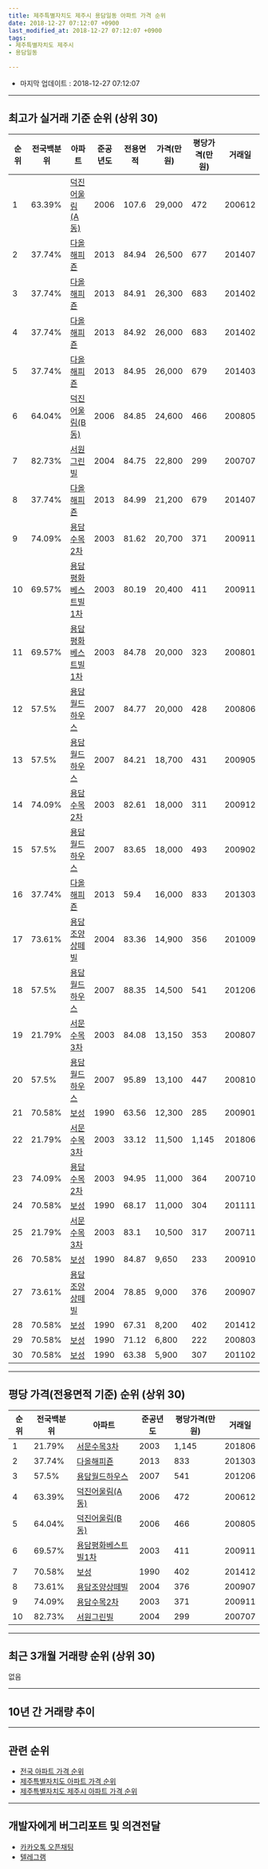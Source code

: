 ```yaml
---
title: 제주특별자치도 제주시 용담일동 아파트 가격 순위
date: 2018-12-27 07:12:07 +0900
last_modified_at: 2018-12-27 07:12:07 +0900
tags:
- 제주특별자치도 제주시
- 용담일동

---
```


* 마지막 업데이트 : 2018-12-27 07:12:07

---

## 최고가 실거래 기준 순위 (상위 30)


|순위|전국백분위|아파트|준공년도|전용면적|가격(만원)|평당가격(만원)|거래일|
|---|---|---|---|---|---|---|---|
|1|63.39%|[덕진어울림(A동)](https://search.naver.com/search.naver?query=%EC%A0%9C%EC%A3%BC%ED%8A%B9%EB%B3%84%EC%9E%90%EC%B9%98%EB%8F%84+%EC%A0%9C%EC%A3%BC%EC%8B%9C+%EC%9A%A9%EB%8B%B4%EC%9D%BC%EB%8F%99+%EB%8D%95%EC%A7%84%EC%96%B4%EC%9A%B8%EB%A6%BC%28A%EB%8F%99%29)|2006|107.6|29,000|472|200612|
|2|37.74%|[다올해피죤](https://search.naver.com/search.naver?query=%EC%A0%9C%EC%A3%BC%ED%8A%B9%EB%B3%84%EC%9E%90%EC%B9%98%EB%8F%84+%EC%A0%9C%EC%A3%BC%EC%8B%9C+%EC%9A%A9%EB%8B%B4%EC%9D%BC%EB%8F%99+%EB%8B%A4%EC%98%AC%ED%95%B4%ED%94%BC%EC%A3%A4)|2013|84.94|26,500|677|201407|
|3|37.74%|[다올해피죤](https://search.naver.com/search.naver?query=%EC%A0%9C%EC%A3%BC%ED%8A%B9%EB%B3%84%EC%9E%90%EC%B9%98%EB%8F%84+%EC%A0%9C%EC%A3%BC%EC%8B%9C+%EC%9A%A9%EB%8B%B4%EC%9D%BC%EB%8F%99+%EB%8B%A4%EC%98%AC%ED%95%B4%ED%94%BC%EC%A3%A4)|2013|84.91|26,300|683|201402|
|4|37.74%|[다올해피죤](https://search.naver.com/search.naver?query=%EC%A0%9C%EC%A3%BC%ED%8A%B9%EB%B3%84%EC%9E%90%EC%B9%98%EB%8F%84+%EC%A0%9C%EC%A3%BC%EC%8B%9C+%EC%9A%A9%EB%8B%B4%EC%9D%BC%EB%8F%99+%EB%8B%A4%EC%98%AC%ED%95%B4%ED%94%BC%EC%A3%A4)|2013|84.92|26,000|683|201402|
|5|37.74%|[다올해피죤](https://search.naver.com/search.naver?query=%EC%A0%9C%EC%A3%BC%ED%8A%B9%EB%B3%84%EC%9E%90%EC%B9%98%EB%8F%84+%EC%A0%9C%EC%A3%BC%EC%8B%9C+%EC%9A%A9%EB%8B%B4%EC%9D%BC%EB%8F%99+%EB%8B%A4%EC%98%AC%ED%95%B4%ED%94%BC%EC%A3%A4)|2013|84.95|26,000|679|201403|
|6|64.04%|[덕진어울림(B동)](https://search.naver.com/search.naver?query=%EC%A0%9C%EC%A3%BC%ED%8A%B9%EB%B3%84%EC%9E%90%EC%B9%98%EB%8F%84+%EC%A0%9C%EC%A3%BC%EC%8B%9C+%EC%9A%A9%EB%8B%B4%EC%9D%BC%EB%8F%99+%EB%8D%95%EC%A7%84%EC%96%B4%EC%9A%B8%EB%A6%BC%28B%EB%8F%99%29)|2006|84.85|24,600|466|200805|
|7|82.73%|[서원그린빌](https://search.naver.com/search.naver?query=%EC%A0%9C%EC%A3%BC%ED%8A%B9%EB%B3%84%EC%9E%90%EC%B9%98%EB%8F%84+%EC%A0%9C%EC%A3%BC%EC%8B%9C+%EC%9A%A9%EB%8B%B4%EC%9D%BC%EB%8F%99+%EC%84%9C%EC%9B%90%EA%B7%B8%EB%A6%B0%EB%B9%8C)|2004|84.75|22,800|299|200707|
|8|37.74%|[다올해피죤](https://search.naver.com/search.naver?query=%EC%A0%9C%EC%A3%BC%ED%8A%B9%EB%B3%84%EC%9E%90%EC%B9%98%EB%8F%84+%EC%A0%9C%EC%A3%BC%EC%8B%9C+%EC%9A%A9%EB%8B%B4%EC%9D%BC%EB%8F%99+%EB%8B%A4%EC%98%AC%ED%95%B4%ED%94%BC%EC%A3%A4)|2013|84.99|21,200|679|201407|
|9|74.09%|[용담수목2차](https://search.naver.com/search.naver?query=%EC%A0%9C%EC%A3%BC%ED%8A%B9%EB%B3%84%EC%9E%90%EC%B9%98%EB%8F%84+%EC%A0%9C%EC%A3%BC%EC%8B%9C+%EC%9A%A9%EB%8B%B4%EC%9D%BC%EB%8F%99+%EC%9A%A9%EB%8B%B4%EC%88%98%EB%AA%A92%EC%B0%A8)|2003|81.62|20,700|371|200911|
|10|69.57%|[용담평화베스트빌1차](https://search.naver.com/search.naver?query=%EC%A0%9C%EC%A3%BC%ED%8A%B9%EB%B3%84%EC%9E%90%EC%B9%98%EB%8F%84+%EC%A0%9C%EC%A3%BC%EC%8B%9C+%EC%9A%A9%EB%8B%B4%EC%9D%BC%EB%8F%99+%EC%9A%A9%EB%8B%B4%ED%8F%89%ED%99%94%EB%B2%A0%EC%8A%A4%ED%8A%B8%EB%B9%8C1%EC%B0%A8)|2003|80.19|20,400|411|200911|
|11|69.57%|[용담평화베스트빌1차](https://search.naver.com/search.naver?query=%EC%A0%9C%EC%A3%BC%ED%8A%B9%EB%B3%84%EC%9E%90%EC%B9%98%EB%8F%84+%EC%A0%9C%EC%A3%BC%EC%8B%9C+%EC%9A%A9%EB%8B%B4%EC%9D%BC%EB%8F%99+%EC%9A%A9%EB%8B%B4%ED%8F%89%ED%99%94%EB%B2%A0%EC%8A%A4%ED%8A%B8%EB%B9%8C1%EC%B0%A8)|2003|84.78|20,000|323|200801|
|12|57.5%|[용담월드하우스](https://search.naver.com/search.naver?query=%EC%A0%9C%EC%A3%BC%ED%8A%B9%EB%B3%84%EC%9E%90%EC%B9%98%EB%8F%84+%EC%A0%9C%EC%A3%BC%EC%8B%9C+%EC%9A%A9%EB%8B%B4%EC%9D%BC%EB%8F%99+%EC%9A%A9%EB%8B%B4%EC%9B%94%EB%93%9C%ED%95%98%EC%9A%B0%EC%8A%A4)|2007|84.77|20,000|428|200806|
|13|57.5%|[용담월드하우스](https://search.naver.com/search.naver?query=%EC%A0%9C%EC%A3%BC%ED%8A%B9%EB%B3%84%EC%9E%90%EC%B9%98%EB%8F%84+%EC%A0%9C%EC%A3%BC%EC%8B%9C+%EC%9A%A9%EB%8B%B4%EC%9D%BC%EB%8F%99+%EC%9A%A9%EB%8B%B4%EC%9B%94%EB%93%9C%ED%95%98%EC%9A%B0%EC%8A%A4)|2007|84.21|18,700|431|200905|
|14|74.09%|[용담수목2차](https://search.naver.com/search.naver?query=%EC%A0%9C%EC%A3%BC%ED%8A%B9%EB%B3%84%EC%9E%90%EC%B9%98%EB%8F%84+%EC%A0%9C%EC%A3%BC%EC%8B%9C+%EC%9A%A9%EB%8B%B4%EC%9D%BC%EB%8F%99+%EC%9A%A9%EB%8B%B4%EC%88%98%EB%AA%A92%EC%B0%A8)|2003|82.61|18,000|311|200912|
|15|57.5%|[용담월드하우스](https://search.naver.com/search.naver?query=%EC%A0%9C%EC%A3%BC%ED%8A%B9%EB%B3%84%EC%9E%90%EC%B9%98%EB%8F%84+%EC%A0%9C%EC%A3%BC%EC%8B%9C+%EC%9A%A9%EB%8B%B4%EC%9D%BC%EB%8F%99+%EC%9A%A9%EB%8B%B4%EC%9B%94%EB%93%9C%ED%95%98%EC%9A%B0%EC%8A%A4)|2007|83.65|18,000|493|200902|
|16|37.74%|[다올해피죤](https://search.naver.com/search.naver?query=%EC%A0%9C%EC%A3%BC%ED%8A%B9%EB%B3%84%EC%9E%90%EC%B9%98%EB%8F%84+%EC%A0%9C%EC%A3%BC%EC%8B%9C+%EC%9A%A9%EB%8B%B4%EC%9D%BC%EB%8F%99+%EB%8B%A4%EC%98%AC%ED%95%B4%ED%94%BC%EC%A3%A4)|2013|59.4|16,000|833|201303|
|17|73.61%|[용담조양상떼빌](https://search.naver.com/search.naver?query=%EC%A0%9C%EC%A3%BC%ED%8A%B9%EB%B3%84%EC%9E%90%EC%B9%98%EB%8F%84+%EC%A0%9C%EC%A3%BC%EC%8B%9C+%EC%9A%A9%EB%8B%B4%EC%9D%BC%EB%8F%99+%EC%9A%A9%EB%8B%B4%EC%A1%B0%EC%96%91%EC%83%81%EB%96%BC%EB%B9%8C)|2004|83.36|14,900|356|201009|
|18|57.5%|[용담월드하우스](https://search.naver.com/search.naver?query=%EC%A0%9C%EC%A3%BC%ED%8A%B9%EB%B3%84%EC%9E%90%EC%B9%98%EB%8F%84+%EC%A0%9C%EC%A3%BC%EC%8B%9C+%EC%9A%A9%EB%8B%B4%EC%9D%BC%EB%8F%99+%EC%9A%A9%EB%8B%B4%EC%9B%94%EB%93%9C%ED%95%98%EC%9A%B0%EC%8A%A4)|2007|88.35|14,500|541|201206|
|19|21.79%|[서문수목3차](https://search.naver.com/search.naver?query=%EC%A0%9C%EC%A3%BC%ED%8A%B9%EB%B3%84%EC%9E%90%EC%B9%98%EB%8F%84+%EC%A0%9C%EC%A3%BC%EC%8B%9C+%EC%9A%A9%EB%8B%B4%EC%9D%BC%EB%8F%99+%EC%84%9C%EB%AC%B8%EC%88%98%EB%AA%A93%EC%B0%A8)|2003|84.08|13,150|353|200807|
|20|57.5%|[용담월드하우스](https://search.naver.com/search.naver?query=%EC%A0%9C%EC%A3%BC%ED%8A%B9%EB%B3%84%EC%9E%90%EC%B9%98%EB%8F%84+%EC%A0%9C%EC%A3%BC%EC%8B%9C+%EC%9A%A9%EB%8B%B4%EC%9D%BC%EB%8F%99+%EC%9A%A9%EB%8B%B4%EC%9B%94%EB%93%9C%ED%95%98%EC%9A%B0%EC%8A%A4)|2007|95.89|13,100|447|200810|
|21|70.58%|[보성](https://search.naver.com/search.naver?query=%EC%A0%9C%EC%A3%BC%ED%8A%B9%EB%B3%84%EC%9E%90%EC%B9%98%EB%8F%84+%EC%A0%9C%EC%A3%BC%EC%8B%9C+%EC%9A%A9%EB%8B%B4%EC%9D%BC%EB%8F%99+%EB%B3%B4%EC%84%B1)|1990|63.56|12,300|285|200901|
|22|21.79%|[서문수목3차](https://search.naver.com/search.naver?query=%EC%A0%9C%EC%A3%BC%ED%8A%B9%EB%B3%84%EC%9E%90%EC%B9%98%EB%8F%84+%EC%A0%9C%EC%A3%BC%EC%8B%9C+%EC%9A%A9%EB%8B%B4%EC%9D%BC%EB%8F%99+%EC%84%9C%EB%AC%B8%EC%88%98%EB%AA%A93%EC%B0%A8)|2003|33.12|11,500|1,145|201806|
|23|74.09%|[용담수목2차](https://search.naver.com/search.naver?query=%EC%A0%9C%EC%A3%BC%ED%8A%B9%EB%B3%84%EC%9E%90%EC%B9%98%EB%8F%84+%EC%A0%9C%EC%A3%BC%EC%8B%9C+%EC%9A%A9%EB%8B%B4%EC%9D%BC%EB%8F%99+%EC%9A%A9%EB%8B%B4%EC%88%98%EB%AA%A92%EC%B0%A8)|2003|94.95|11,000|364|200710|
|24|70.58%|[보성](https://search.naver.com/search.naver?query=%EC%A0%9C%EC%A3%BC%ED%8A%B9%EB%B3%84%EC%9E%90%EC%B9%98%EB%8F%84+%EC%A0%9C%EC%A3%BC%EC%8B%9C+%EC%9A%A9%EB%8B%B4%EC%9D%BC%EB%8F%99+%EB%B3%B4%EC%84%B1)|1990|68.17|11,000|304|201111|
|25|21.79%|[서문수목3차](https://search.naver.com/search.naver?query=%EC%A0%9C%EC%A3%BC%ED%8A%B9%EB%B3%84%EC%9E%90%EC%B9%98%EB%8F%84+%EC%A0%9C%EC%A3%BC%EC%8B%9C+%EC%9A%A9%EB%8B%B4%EC%9D%BC%EB%8F%99+%EC%84%9C%EB%AC%B8%EC%88%98%EB%AA%A93%EC%B0%A8)|2003|83.1|10,500|317|200711|
|26|70.58%|[보성](https://search.naver.com/search.naver?query=%EC%A0%9C%EC%A3%BC%ED%8A%B9%EB%B3%84%EC%9E%90%EC%B9%98%EB%8F%84+%EC%A0%9C%EC%A3%BC%EC%8B%9C+%EC%9A%A9%EB%8B%B4%EC%9D%BC%EB%8F%99+%EB%B3%B4%EC%84%B1)|1990|84.87|9,650|233|200910|
|27|73.61%|[용담조양상떼빌](https://search.naver.com/search.naver?query=%EC%A0%9C%EC%A3%BC%ED%8A%B9%EB%B3%84%EC%9E%90%EC%B9%98%EB%8F%84+%EC%A0%9C%EC%A3%BC%EC%8B%9C+%EC%9A%A9%EB%8B%B4%EC%9D%BC%EB%8F%99+%EC%9A%A9%EB%8B%B4%EC%A1%B0%EC%96%91%EC%83%81%EB%96%BC%EB%B9%8C)|2004|78.85|9,000|376|200907|
|28|70.58%|[보성](https://search.naver.com/search.naver?query=%EC%A0%9C%EC%A3%BC%ED%8A%B9%EB%B3%84%EC%9E%90%EC%B9%98%EB%8F%84+%EC%A0%9C%EC%A3%BC%EC%8B%9C+%EC%9A%A9%EB%8B%B4%EC%9D%BC%EB%8F%99+%EB%B3%B4%EC%84%B1)|1990|67.31|8,200|402|201412|
|29|70.58%|[보성](https://search.naver.com/search.naver?query=%EC%A0%9C%EC%A3%BC%ED%8A%B9%EB%B3%84%EC%9E%90%EC%B9%98%EB%8F%84+%EC%A0%9C%EC%A3%BC%EC%8B%9C+%EC%9A%A9%EB%8B%B4%EC%9D%BC%EB%8F%99+%EB%B3%B4%EC%84%B1)|1990|71.12|6,800|222|200803|
|30|70.58%|[보성](https://search.naver.com/search.naver?query=%EC%A0%9C%EC%A3%BC%ED%8A%B9%EB%B3%84%EC%9E%90%EC%B9%98%EB%8F%84+%EC%A0%9C%EC%A3%BC%EC%8B%9C+%EC%9A%A9%EB%8B%B4%EC%9D%BC%EB%8F%99+%EB%B3%B4%EC%84%B1)|1990|63.38|5,900|307|201102|


---

## 평당 가격(전용면적 기준) 순위 (상위 30)


|순위|전국백분위|아파트|준공년도|평당가격(만원)|거래일|
|---|---|---|---|---|---|
|1|21.79%|[서문수목3차](https://search.naver.com/search.naver?query=%EC%A0%9C%EC%A3%BC%ED%8A%B9%EB%B3%84%EC%9E%90%EC%B9%98%EB%8F%84+%EC%A0%9C%EC%A3%BC%EC%8B%9C+%EC%9A%A9%EB%8B%B4%EC%9D%BC%EB%8F%99+%EC%84%9C%EB%AC%B8%EC%88%98%EB%AA%A93%EC%B0%A8)|2003|1,145|201806|
|2|37.74%|[다올해피죤](https://search.naver.com/search.naver?query=%EC%A0%9C%EC%A3%BC%ED%8A%B9%EB%B3%84%EC%9E%90%EC%B9%98%EB%8F%84+%EC%A0%9C%EC%A3%BC%EC%8B%9C+%EC%9A%A9%EB%8B%B4%EC%9D%BC%EB%8F%99+%EB%8B%A4%EC%98%AC%ED%95%B4%ED%94%BC%EC%A3%A4)|2013|833|201303|
|3|57.5%|[용담월드하우스](https://search.naver.com/search.naver?query=%EC%A0%9C%EC%A3%BC%ED%8A%B9%EB%B3%84%EC%9E%90%EC%B9%98%EB%8F%84+%EC%A0%9C%EC%A3%BC%EC%8B%9C+%EC%9A%A9%EB%8B%B4%EC%9D%BC%EB%8F%99+%EC%9A%A9%EB%8B%B4%EC%9B%94%EB%93%9C%ED%95%98%EC%9A%B0%EC%8A%A4)|2007|541|201206|
|4|63.39%|[덕진어울림(A동)](https://search.naver.com/search.naver?query=%EC%A0%9C%EC%A3%BC%ED%8A%B9%EB%B3%84%EC%9E%90%EC%B9%98%EB%8F%84+%EC%A0%9C%EC%A3%BC%EC%8B%9C+%EC%9A%A9%EB%8B%B4%EC%9D%BC%EB%8F%99+%EB%8D%95%EC%A7%84%EC%96%B4%EC%9A%B8%EB%A6%BC%28A%EB%8F%99%29)|2006|472|200612|
|5|64.04%|[덕진어울림(B동)](https://search.naver.com/search.naver?query=%EC%A0%9C%EC%A3%BC%ED%8A%B9%EB%B3%84%EC%9E%90%EC%B9%98%EB%8F%84+%EC%A0%9C%EC%A3%BC%EC%8B%9C+%EC%9A%A9%EB%8B%B4%EC%9D%BC%EB%8F%99+%EB%8D%95%EC%A7%84%EC%96%B4%EC%9A%B8%EB%A6%BC%28B%EB%8F%99%29)|2006|466|200805|
|6|69.57%|[용담평화베스트빌1차](https://search.naver.com/search.naver?query=%EC%A0%9C%EC%A3%BC%ED%8A%B9%EB%B3%84%EC%9E%90%EC%B9%98%EB%8F%84+%EC%A0%9C%EC%A3%BC%EC%8B%9C+%EC%9A%A9%EB%8B%B4%EC%9D%BC%EB%8F%99+%EC%9A%A9%EB%8B%B4%ED%8F%89%ED%99%94%EB%B2%A0%EC%8A%A4%ED%8A%B8%EB%B9%8C1%EC%B0%A8)|2003|411|200911|
|7|70.58%|[보성](https://search.naver.com/search.naver?query=%EC%A0%9C%EC%A3%BC%ED%8A%B9%EB%B3%84%EC%9E%90%EC%B9%98%EB%8F%84+%EC%A0%9C%EC%A3%BC%EC%8B%9C+%EC%9A%A9%EB%8B%B4%EC%9D%BC%EB%8F%99+%EB%B3%B4%EC%84%B1)|1990|402|201412|
|8|73.61%|[용담조양상떼빌](https://search.naver.com/search.naver?query=%EC%A0%9C%EC%A3%BC%ED%8A%B9%EB%B3%84%EC%9E%90%EC%B9%98%EB%8F%84+%EC%A0%9C%EC%A3%BC%EC%8B%9C+%EC%9A%A9%EB%8B%B4%EC%9D%BC%EB%8F%99+%EC%9A%A9%EB%8B%B4%EC%A1%B0%EC%96%91%EC%83%81%EB%96%BC%EB%B9%8C)|2004|376|200907|
|9|74.09%|[용담수목2차](https://search.naver.com/search.naver?query=%EC%A0%9C%EC%A3%BC%ED%8A%B9%EB%B3%84%EC%9E%90%EC%B9%98%EB%8F%84+%EC%A0%9C%EC%A3%BC%EC%8B%9C+%EC%9A%A9%EB%8B%B4%EC%9D%BC%EB%8F%99+%EC%9A%A9%EB%8B%B4%EC%88%98%EB%AA%A92%EC%B0%A8)|2003|371|200911|
|10|82.73%|[서원그린빌](https://search.naver.com/search.naver?query=%EC%A0%9C%EC%A3%BC%ED%8A%B9%EB%B3%84%EC%9E%90%EC%B9%98%EB%8F%84+%EC%A0%9C%EC%A3%BC%EC%8B%9C+%EC%9A%A9%EB%8B%B4%EC%9D%BC%EB%8F%99+%EC%84%9C%EC%9B%90%EA%B7%B8%EB%A6%B0%EB%B9%8C)|2004|299|200707|


---

## 최근 3개월 거래량 순위 (상위 30)

없음

---

## 10년 간 거래량 추이


<div style="width:100%;">
    <canvas id="deal_progress" height="250"></canvas>
</div>

<script>
new Chart(document.getElementById("deal_progress"), {
    type: 'line',
    data: {
        labels: ['200812','200901','200902','200903','200904','200905','200906','200907','200908','200909','200910','200911','200912','201001','201002','201003','201004','201005','201006','201007','201008','201009','201010','201011','201012','201101','201102','201103','201104','201105','201106','201107','201108','201109','201110','201111','201112','201201','201202','201203','201204','201205','201206','201207','201208','201209','201210','201211','201212','201301','201302','201303','201304','201305','201306','201307','201308','201309','201310','201311','201312','201401','201402','201403','201404','201405','201406','201407','201408','201409','201410','201411','201412','201501','201502','201503','201504','201505','201506','201507','201508','201509','201510','201511','201512','201601','201602','201603','201604','201605','201606','201607','201608','201609','201610','201611','201612','201701','201702','201703','201704','201705','201706','201707','201708','201709','201710','201711','201712','201801','201802','201803','201804','201805','201806','201807','201808','201809','201810','201811','201812'],
        datasets: [{
            label: '실거래 수',
            pointRadius: 1,
            data: [0, 11, 2, 1, 2, 1, 1, 1, 1, 2, 1, 3, 1, 1, 1, 3, 0, 1, 1, 1, 0, 1, 1, 0, 1, 2, 3, 1, 1, 2, 1, 1, 0, 1, 1, 1, 1, 0, 0, 1, 0, 0, 1, 0, 0, 2, 2, 1, 3, 0, 1, 11, 3, 1, 1, 1, 0, 2, 1, 2, 6, 1, 21, 3, 2, 4, 2, 4, 1, 1, 4, 2, 6, 4, 4, 1, 0, 0, 1, 0, 0, 0, 1, 2, 0, 3, 0, 3, 1, 1, 0, 2, 1, 2, 1, 0, 1, 1, 0, 1, 0, 0, 1, 2, 0, 2, 0, 0, 1, 1, 2, 1, 0, 2, 3, 1, 1, 0, 0, 0, 0],
            borderColor: "rgba(255, 201, 14, 1)",
            backgroundColor: "rgba(255, 201, 14, 0.5)",
            fill: true,
        }]
    },
    options: {
        responsive: true,
        title: {
            display: true,
            text: '10년간 거래량 추이'
        },
        tooltips: {
            mode: 'index',
            intersect: false,
        },
        hover: {
            mode: 'nearest',
            intersect: true
        },
        scales: {
            xAxes: [{
                display: true,
                scaleLabel: {
                    display: true,
                    labelString: '년/월'
                }
            }],
            yAxes: [{
                display: true,
                ticks: {
                    suggestedMin: 0,
                },
                scaleLabel: {
                    display: true,
                    labelString: '실거래 수'
                }
            }]
        }
    }
});

</script>


---

## 관련 순위

- [전국 아파트 가격 순위](https://inasie.github.io/apt-ranking/전국)
- [제주특별자치도 아파트 가격 순위](https://inasie.github.io/apt-ranking/제주특별자치도)
- [제주특별자치도 제주시 아파트 가격 순위](https://inasie.github.io/apt-ranking/제주특별자치도-제주시)


---

## 개발자에게 버그리포트 및 의견전달

- [카카오톡 오픈채팅](https://open.kakao.com/o/gLJUAP4)
- [텔레그램](https://t.me/inasie)

